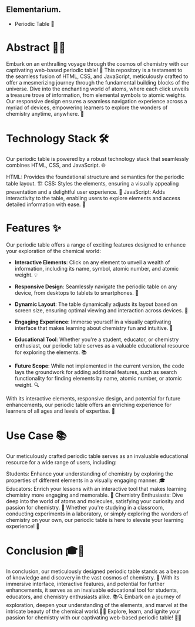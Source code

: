 ## Elementarium.

* Periodic Table 🧪

# Abstract 🌌🔬

Embark on an enthralling voyage through the cosmos of chemistry with our captivating web-based periodic table! 🚀 
This repository is a testament to the seamless fusion of HTML, CSS, and JavaScript, meticulously crafted to offer a mesmerizing journey 
through the fundamental building blocks of the universe. Dive into the enchanting world of atoms, 
where each click unveils a treasure trove of information, from elemental symbols to atomic weights. 
Our responsive design ensures a seamless navigation experience across a myriad of devices,
empowering learners to explore the wonders of chemistry anytime, anywhere. 🌟


# Technology Stack 🛠️

Our periodic table is powered by a robust technology stack that seamlessly combines HTML, CSS, and JavaScript. 🌐

HTML: Provides the foundational structure and semantics for the periodic table layout. 🏗️
CSS: Styles the elements, ensuring a visually appealing presentation and a delightful user experience. 🎨
JavaScript: Adds interactivity to the table, enabling users to explore elements and access detailed information with ease. 🧩



# Features ✨

Our periodic table offers a range of exciting features designed to enhance your exploration of the chemical world:

- **Interactive Elements**: Click on any element to unveil a wealth of information, including its name, symbol, atomic number, and atomic weight. 💡
  
- **Responsive Design**: Seamlessly navigate the periodic table on any device, from desktops to tablets to smartphones. 📱

- **Dynamic Layout**: The table dynamically adjusts its layout based on screen size, ensuring optimal viewing and interaction across devices. 🔄

- **Engaging Experience**: Immerse yourself in a visually captivating interface that makes learning about chemistry fun and intuitive. 🌈

- **Educational Tool**: Whether you're a student, educator, or chemistry enthusiast, our periodic table serves as a valuable educational resource for exploring the elements. 📚

- **Future Scope**: While not implemented in the current version, the code lays the groundwork for adding additional features, such as search functionality for finding elements by name, atomic number, or atomic weight. 🔍

With its interactive elements, responsive design, and potential for future enhancements,
our periodic table offers an enriching experience for learners of all ages and levels of expertise. 🚀


# Use Case 📚

Our meticulously crafted periodic table serves as an invaluable educational resource for a wide range of users, including:

Students: Enhance your understanding of chemistry by exploring the properties of different elements in a visually engaging manner. 🎓
Educators: Enrich your lessons with an interactive tool that makes learning chemistry more engaging and memorable. 🍎
Chemistry Enthusiasts: Dive deep into the world of atoms and molecules, satisfying your curiosity and passion for chemistry. 🔬
Whether you're studying in a classroom, conducting experiments in a laboratory, or simply exploring the wonders of chemistry on your own,
our periodic table is here to elevate your learning experience! 🌟



# Conclusion 🎓🌟

In conclusion, our meticulously designed periodic table stands as a beacon of knowledge and discovery in the vast cosmos of chemistry.
🌌 With its immersive interface, interactive features, and potential for further enhancements, 
it serves as an invaluable educational tool for students, educators, and chemistry enthusiasts alike.
📚🔍 Embark on a journey of exploration, deepen your understanding of the elements, 
and marvel at the intricate beauty of the chemical world.🌿💡 Explore, learn, 
and ignite your passion for chemistry with our captivating web-based periodic table! 🚀🔬





